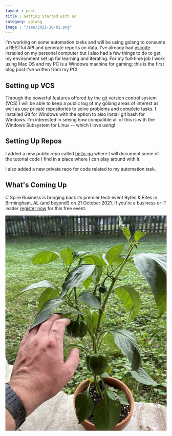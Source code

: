 ```yaml
---
layout : post
title : Getting Started with Go
category: golang
image : "/seo/2021-10-01.png"
---
```


I'm working on some automation tasks and will be using golang to consume a RESTful API and generate reports on data. I've already had [vscode](https://code.visualstudio.com/) installed on my personal computer but I also had a few things to do to get my environment set up for learning and iterating. For my full-time job I work using Mac OS and my PC is a Windows machine for gaming; this is the first blog post I've written from my PC!

## Setting up VCS

Through the powerful features offered by the [git](https://git-scm.com) version control system (VCS) I will be able to keep a public log of my golang areas of interest as well as use private repositories to solve problems and complete tasks. I installed Git for Windows with the option to also install git bash for Windows. I'm interested in seeing how compatible all of this is with the Windows Subsystem for Linux -- which I love using!

## Setting Up Repos

I added a new public repo called [hello-go](https://github.com/michaellambgelo/hello-go) where I will document some of the tutorial code I find in a place where I can play around with it.

I also added a new private repo for code related to my automation task.

## What's Coming Up

C Spire Business is bringing back its premier tech event Bytes & Bites in Birmingham, AL (and beyond!) on 21 October 2021. If you're a business or IT leader [register now](http://cspi.re/tpW350GfWSX) for this free event.

![green pepper plant photo from 30 Sept](/img/2021-09-30-pepper-plant.jpg)